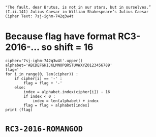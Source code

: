```
"The fault, dear Brutus, is not in our stars, but in ourselves.” 
(I.ii.141) Julius Caesar in William Shakespeare’s Julius Caesar 
Cipher Text: 7sj-ighm-742q3w4t
```

# Because flag have format RC3-2016-... so shift = 16
```
cipher='7sj-ighm-742q3w4t'.upper()
alphabet='ABCDEFGHIJKLMNOPQRSTUVWXYZ0123456789'
flag=''
for i in range(0, len(cipher)) :
    if cipher[i] == '-' :
        flag = flag + '-'
    else:
        index = alphabet.index(cipher[i]) - 16
        if index < 0 :
            index = len(alphabet) + index
        flag = flag + alphabet[index]
print (flag)
```

# ```RC3-2016-ROMANGOD```
